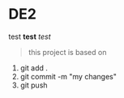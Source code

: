 # DE2

test **test** *test*
>this project is based on
1. git add .
2. git commit -m "my changes"
3. git push

